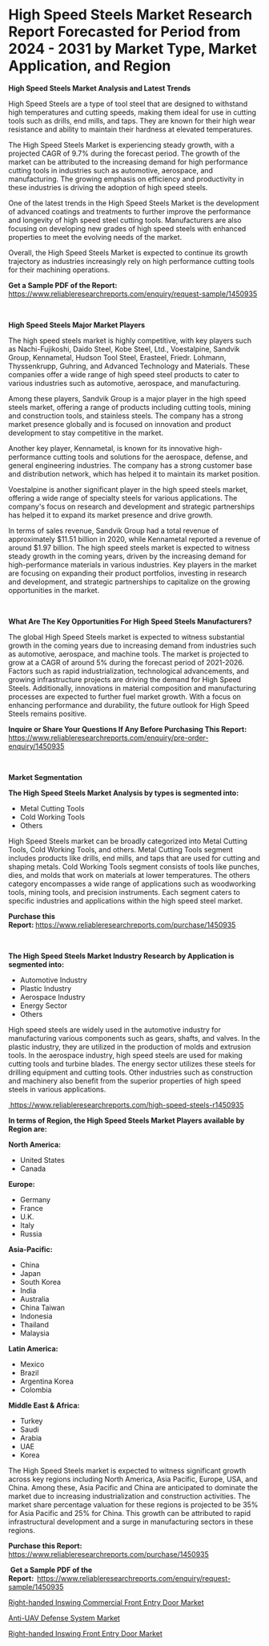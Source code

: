 <p><h1>High Speed Steels Market Research Report Forecasted for Period from 2024 -  2031 by Market Type, Market Application, and Region</h1></p><p><strong>High Speed Steels Market Analysis and Latest Trends</strong></p>
<p><p>High Speed Steels are a type of tool steel that are designed to withstand high temperatures and cutting speeds, making them ideal for use in cutting tools such as drills, end mills, and taps. They are known for their high wear resistance and ability to maintain their hardness at elevated temperatures.</p><p>The High Speed Steels Market is experiencing steady growth, with a projected CAGR of 9.7% during the forecast period. The growth of the market can be attributed to the increasing demand for high performance cutting tools in industries such as automotive, aerospace, and manufacturing. The growing emphasis on efficiency and productivity in these industries is driving the adoption of high speed steels.</p><p>One of the latest trends in the High Speed Steels Market is the development of advanced coatings and treatments to further improve the performance and longevity of high speed steel cutting tools. Manufacturers are also focusing on developing new grades of high speed steels with enhanced properties to meet the evolving needs of the market.</p><p>Overall, the High Speed Steels Market is expected to continue its growth trajectory as industries increasingly rely on high performance cutting tools for their machining operations.</p></p>
<p><strong>Get a Sample PDF of the Report:&nbsp;</strong> <a href="https://www.reliableresearchreports.com/enquiry/request-sample/1450935">https://www.reliableresearchreports.com/enquiry/request-sample/1450935</a></p>
<p>&nbsp;</p>
<p><strong>High Speed Steels Major Market Players</strong></p>
<p><p>The high speed steels market is highly competitive, with key players such as Nachi-Fujikoshi, Daido Steel, Kobe Steel, Ltd., Voestalpine, Sandvik Group, Kennametal, Hudson Tool Steel, Erasteel, Friedr. Lohmann, Thyssenkrupp, Guhring, and Advanced Technology and Materials. These companies offer a wide range of high speed steel products to cater to various industries such as automotive, aerospace, and manufacturing.</p><p>Among these players, Sandvik Group is a major player in the high speed steels market, offering a range of products including cutting tools, mining and construction tools, and stainless steels. The company has a strong market presence globally and is focused on innovation and product development to stay competitive in the market.</p><p>Another key player, Kennametal, is known for its innovative high-performance cutting tools and solutions for the aerospace, defense, and general engineering industries. The company has a strong customer base and distribution network, which has helped it to maintain its market position.</p><p>Voestalpine is another significant player in the high speed steels market, offering a wide range of specialty steels for various applications. The company's focus on research and development and strategic partnerships has helped it to expand its market presence and drive growth.</p><p>In terms of sales revenue, Sandvik Group had a total revenue of approximately $11.51 billion in 2020, while Kennametal reported a revenue of around $1.97 billion. The high speed steels market is expected to witness steady growth in the coming years, driven by the increasing demand for high-performance materials in various industries. Key players in the market are focusing on expanding their product portfolios, investing in research and development, and strategic partnerships to capitalize on the growing opportunities in the market.</p></p>
<p>&nbsp;</p>
<p><strong>What Are The Key Opportunities For High Speed Steels Manufacturers?</strong></p>
<p><p>The global High Speed Steels market is expected to witness substantial growth in the coming years due to increasing demand from industries such as automotive, aerospace, and machine tools. The market is projected to grow at a CAGR of around 5% during the forecast period of 2021-2026. Factors such as rapid industrialization, technological advancements, and growing infrastructure projects are driving the demand for High Speed Steels. Additionally, innovations in material composition and manufacturing processes are expected to further fuel market growth. With a focus on enhancing performance and durability, the future outlook for High Speed Steels remains positive.</p></p>
<p><strong>Inquire or Share Your Questions If Any Before Purchasing This Report:</strong> <a href="https://www.reliableresearchreports.com/enquiry/pre-order-enquiry/1450935">https://www.reliableresearchreports.com/enquiry/pre-order-enquiry/1450935</a></p>
<p>&nbsp;</p>
<p><strong>Market Segmentation</strong></p>
<p><strong>The High Speed Steels Market Analysis by types is segmented into:</strong></p>
<p><ul><li>Metal Cutting Tools</li><li>Cold Working Tools</li><li>Others</li></ul></p>
<p><p>High Speed Steels market can be broadly categorized into Metal Cutting Tools, Cold Working Tools, and others. Metal Cutting Tools segment includes products like drills, end mills, and taps that are used for cutting and shaping metals. Cold Working Tools segment consists of tools like punches, dies, and molds that work on materials at lower temperatures. The others category encompasses a wide range of applications such as woodworking tools, mining tools, and precision instruments. Each segment caters to specific industries and applications within the high speed steel market.</p></p>
<p><strong>Purchase this Report:&nbsp;</strong><a href="https://www.reliableresearchreports.com/purchase/1450935">https://www.reliableresearchreports.com/purchase/1450935</a></p>
<p>&nbsp;</p>
<p><strong>The High Speed Steels Market Industry Research by Application is segmented into:</strong></p>
<p><ul><li>Automotive Industry</li><li>Plastic Industry</li><li>Aerospace Industry</li><li>Energy Sector</li><li>Others</li></ul></p>
<p><p>High speed steels are widely used in the automotive industry for manufacturing various components such as gears, shafts, and valves. In the plastic industry, they are utilized in the production of molds and extrusion tools. In the aerospace industry, high speed steels are used for making cutting tools and turbine blades. The energy sector utilizes these steels for drilling equipment and cutting tools. Other industries such as construction and machinery also benefit from the superior properties of high speed steels in various applications.</p></p>
<p><a href="https://www.reliableresearchreports.com/high-speed-steels-r1450935">&nbsp;https://www.reliableresearchreports.com/high-speed-steels-r1450935</a></p>
<p><strong>In terms of Region, the High Speed Steels Market Players available by Region are:</strong></p>
<p>
    <p> <strong> North America: </strong>
        <ul>
            <li>United States</li>
            <li>Canada</li>
        </ul>
        </p> 
    <p> <strong> Europe: </strong>
        <ul>
            <li>Germany</li>
            <li>France</li>
            <li>U.K.</li>
            <li>Italy</li>
            <li>Russia</li>
        </ul>
        </p> 
    <p> <strong> Asia-Pacific: </strong>
        <ul>
            <li>China</li>
            <li>Japan</li>
            <li>South Korea</li>
            <li>India</li>
            <li>Australia</li>
            <li>China Taiwan</li>
            <li>Indonesia</li>
            <li>Thailand</li>
            <li>Malaysia</li>
        </ul>
        </p> 
    <p> <strong> Latin America: </strong>
        <ul>
            <li>Mexico</li>
            <li>Brazil</li>
            <li>Argentina Korea</li>
            <li>Colombia</li>
        </ul>
        </p> 
    <p> <strong> Middle East & Africa: </strong>
        <ul>
            <li>Turkey</li>
            <li>Saudi</li>
            <li>Arabia</li>
            <li>UAE</li>
            <li>Korea</li>
        </ul>
    </p>
    </p>
<p><p>The High Speed Steels market is expected to witness significant growth across key regions including North America, Asia Pacific, Europe, USA, and China. Among these, Asia Pacific and China are anticipated to dominate the market due to increasing industrialization and construction activities. The market share percentage valuation for these regions is projected to be 35% for Asia Pacific and 25% for China. This growth can be attributed to rapid infrastructural development and a surge in manufacturing sectors in these regions.</p></p>
<p><strong>Purchase this Report: </strong><a href="https://www.reliableresearchreports.com/purchase/1450935">https://www.reliableresearchreports.com/purchase/1450935</a></p>
<p>&nbsp;<strong>Get a Sample PDF of the Report:&nbsp;&nbsp;</strong><a href="https://www.reliableresearchreports.com/enquiry/request-sample/1450935">https://www.reliableresearchreports.com/enquiry/request-sample/1450935</a></p>
<p><strong></strong></p>
<p><p><a href="https://github.com/Sherrillcrooksxa8i18ucf2m/Market-Research-Report-List-3/blob/main/right-handed-inswing-commercial-front-entry-door-market.md">Right-handed Inswing Commercial Front Entry Door Market</a></p><p><a href="https://github.com/AlysaLedner2023/Market-Research-Report-List-2/blob/main/anti-uav-defense-system-market.md">Anti-UAV Defense System Market</a></p><p><a href="https://github.com/derrinmiltonellis35gcl/Market-Research-Report-List-3/blob/main/right-handed-inswing-front-entry-door-market.md">Right-handed Inswing Front Entry Door Market</a></p></p>